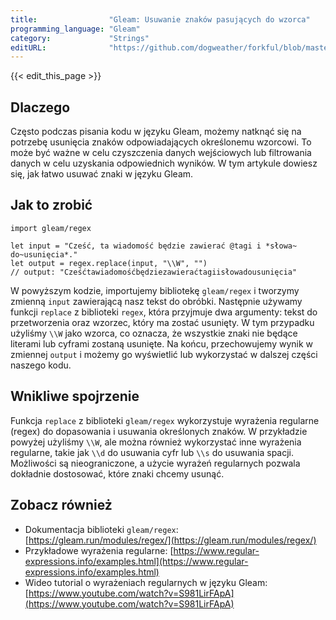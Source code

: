 ```yaml
---
title:                "Gleam: Usuwanie znaków pasujących do wzorca"
programming_language: "Gleam"
category:             "Strings"
editURL:              "https://github.com/dogweather/forkful/blob/master/content/pl/gleam/deleting-characters-matching-a-pattern.md"
---
```


{{< edit_this_page >}}

## Dlaczego

Często podczas pisania kodu w języku Gleam, możemy natknąć się na potrzebę usunięcia znaków odpowiadających określonemu wzorcowi. To może być ważne w celu czyszczenia danych wejściowych lub filtrowania danych w celu uzyskania odpowiednich wyników. W tym artykule dowiesz się, jak łatwo usuwać znaki w języku Gleam.

## Jak to zrobić

```Gleam
import gleam/regex

let input = "Cześć, ta wiadomość będzie zawierać @tagi i *słowa~ do~usunięcia*."
let output = regex.replace(input, "\\W", "")
// output: "Cześćtawiadomośćbędziezawieraćtagiisłowadousunięcia"
```

W powyższym kodzie, importujemy bibliotekę `gleam/regex` i tworzymy zmienną `input` zawierającą nasz tekst do obróbki. Następnie używamy funkcji `replace` z biblioteki `regex`, która przyjmuje dwa argumenty: tekst do przetworzenia oraz wzorzec, który ma zostać usunięty. W tym przypadku użyliśmy `\\W` jako wzorca, co oznacza, że wszystkie znaki nie będące literami lub cyframi zostaną usunięte. Na końcu, przechowujemy wynik w zmiennej `output` i możemy go wyświetlić lub wykorzystać w dalszej części naszego kodu.

## Wnikliwe spojrzenie

Funkcja `replace` z biblioteki `gleam/regex` wykorzystuje wyrażenia regularne (regex) do dopasowania i usuwania określonych znaków. W przykładzie powyżej użyliśmy `\\W`, ale można również wykorzystać inne wyrażenia regularne, takie jak `\\d` do usuwania cyfr lub `\\s` do usuwania spacji. Możliwości są nieograniczone, a użycie wyrażeń regularnych pozwala dokładnie dostosować, które znaki chcemy usunąć.

## Zobacz również

- Dokumentacja biblioteki `gleam/regex`: [https://gleam.run/modules/regex/](https://gleam.run/modules/regex/)
- Przykładowe wyrażenia regularne: [https://www.regular-expressions.info/examples.html](https://www.regular-expressions.info/examples.html)
- Wideo tutorial o wyrażeniach regularnych w języku Gleam: [https://www.youtube.com/watch?v=S981LirFApA](https://www.youtube.com/watch?v=S981LirFApA)
